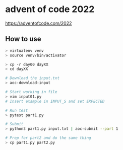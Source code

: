 advent of code 2022
===================

https://adventofcode.com/2022

## How to use

```sh
> virtualenv venv
> source venv/bin/activator

> cp -r day00 dayXX
> cd dayXX

# Download the input.txt
> aoc-download-input

# Start working in file
> vim input01.py
# Insert example in INPUT_S and set EXPECTED

# Run test
> pytest part1.py

# Submit
> python3 part1.py input.txt | aoc-submit --part 1

# Prep for part2 and do the same thing
> cp part1.py part2.py
```
